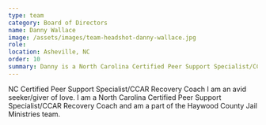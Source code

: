 ```yaml
---
type: team
category: Board of Directors
name: Danny Wallace
image: /assets/images/team-headshot-danny-wallace.jpg
role:
location: Asheville, NC
order: 10
summary: Danny is a North Carolina Certified Peer Support Specialist/CCAR Recovery Coach, part of the Haywood County Jail Ministries team, and an avid seeker/giver of love.
---
```


NC Certified Peer Support Specialist/CCAR Recovery Coach
I am an avid seeker/giver of love. I am a North Carolina Certified Peer Support Specialist/CCAR Recovery Coach and am a part of the Haywood County Jail Ministries team.
